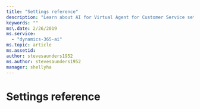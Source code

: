 ```yaml
---
title: "Settings reference​"
description: "Learn about AI for Virtual Agent for Customer Service settings."
keywords: ""
ms\.date: 2/26/2019
ms.service:
  - "dynamics-365-ai"
ms.topic: article
ms.assetid: 
author: stevesaunders1952
ms.author: stevesaunders1952
manager: shellyha
---
```


# Settings reference